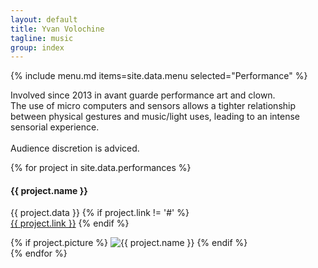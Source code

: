 ```yaml
---
layout: default
title: Yvan Volochine
tagline: music
group: index
---
```


{% include menu.md items=site.data.menu selected="Performance" %}
<section class="performance">
  <p class="main">
    Involved since 2013 in avant guarde performance art and clown.<br />
    The use of micro computers and sensors allows a tighter relationship between physical gestures and music/light uses, leading to an intense sensorial experience.<br />
    <br />
    Audience discretion is adviced.
  </p>
  <p class="main">
    {% for project in site.data.performances %}
      <div class="row project-item">
        <div class="col-md-8">
          <h4>{{ project.name }}</h4>
          <p class="project-data">
            {{ project.data }}
            {% if project.link != '#' %}
              <br /><a href="{{ project.link }}" target="_blank">{{ project.link }}</a>
            {% endif %}
          </p>
        </div>
        <div class="col-md-4 image">
          {% if project.picture %}
            <img src="{{ '/assets/img/' | append: project.picture | realtive_url }}" alt="{{ project.name }}" title="{{ project.name }}" />
          {% endif %}
        </div>
      </div>
    {% endfor %}
  </p>
</section>
